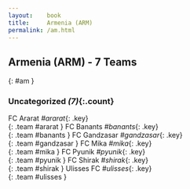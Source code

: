 ```yaml
---
layout:    book
title:     Armenia (ARM)
permalink: /am.html
---
```


## Armenia (ARM) - 7 Teams
{: #am }









### Uncategorized _(7)_{:.count}

FC Ararat   _#ararat_{: .key} <br>
{: .team #ararat }
FC Banants   _#banants_{: .key} <br>
{: .team #banants }
FC Gandzasar   _#gandzasar_{: .key} <br>
{: .team #gandzasar }
FC Mika   _#mika_{: .key} <br>
{: .team #mika }
FC Pyunik   _#pyunik_{: .key} <br>
{: .team #pyunik }
FC Shirak   _#shirak_{: .key} <br>
{: .team #shirak }
Ulisses FC   _#ulisses_{: .key} <br>
{: .team #ulisses }


 
